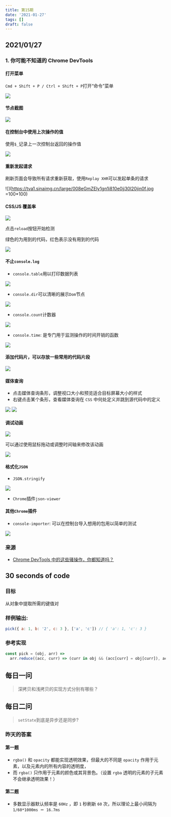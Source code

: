 ```yaml
---
title: 第15期
date: '2021-01-27'
tags: []
draft: false
---
```


<TOCInline toc={props.toc} asDisclosure toHeading={3} />

## 2021/01/27

### 1. 你可能不知道的 Chrome DevTools

#### 打开菜单

`Cmd + Shift + P / Ctrl + Shift + P`打开“命令”菜单

![]("https://tva1.sinaimg.cn/large/008eGmZEly1gn1jibb7i6j30wy0msq5f.jpg")

#### 节点截图

![](https://tva1.sinaimg.cn/large/008eGmZEly1gn1jksj95ij31pg0jeapv.jpg)

#### 在控制台中使用上次操作的值

使用`$_`记录上一次控制台返回的操作值

![](https://tva1.sinaimg.cn/large/008eGmZEly1gn1ic4657nj30dg0683yi.jpg)

#### 重新发起请求

刷新页面会导致所有请求重新获取，使用`Replay XHR`可以发起单条的请求

![](https://tva1.sinaimg.cn/large/008eGmZEly1gn1i810e0jj30l20jin0f.jpg =100\*100)

#### CSS/JS 覆盖率

![](https://user-gold-cdn.xitu.io/2020/5/19/1722a93b0fdce938?imageView2/0/w/1280/h/960/format/webp/ignore-error/1)

点击`reload`按钮开始检测

绿色的为用到的代码，红色表示没有用到的代码

![](https://user-gold-cdn.xitu.io/2020/5/19/1722a93b6e99b826?imageView2/0/w/1280/h/960/format/webp/ignore-error/1)

#### 不止`console.log`

- `console.table`用以打印数据列表

![](https://tva1.sinaimg.cn/large/008eGmZEly1gn1j1nl4dej30w608et9f.jpg)

- `console.dir`可以清晰的展示`Dom`节点

![](https://tva1.sinaimg.cn/large/008eGmZEly1gn1j5wzk4oj30vy0p2do5.jpg)

- `console.count`计数器

![](https://tva1.sinaimg.cn/large/008eGmZEly1gn1j05i6atj30w20dkjt2.jpg)

- `console.time`: 是专门用于监测操作的时间开销的函数

![](https://tva1.sinaimg.cn/large/008eGmZEly1gn1jb39e84j30vw0ik780.jpg)

#### 添加代码片，可以存放一些常用的代码片段

![](https://tva1.sinaimg.cn/large/008eGmZEly1gn1jxamz0bj31ai09ymyl.jpg)

#### 媒体查询

- 点击媒体查询条形，调整视口大小和预览适合目标屏幕大小的样式
- 右键点击某个条形，查看媒体查询在 `CSS` 中何处定义并跳到源代码中的定义

![](https://user-gold-cdn.xitu.io/2020/5/19/1722a93b59840a11?imageView2/0/w/1280/h/960/format/webp/ignore-error/1=width)
![](https://user-gold-cdn.xitu.io/2020/5/19/1722a93b7e64c956?imageslim)

#### 调试动画

![](https://user-gold-cdn.xitu.io/2020/5/19/1722a93a72203c05?imageView2/0/w/1280/h/960/format/webp/ignore-error/1)

可以通过使用鼠标拖动或调整时间轴来修改该动画

![](https://user-gold-cdn.xitu.io/2020/5/19/1722a93a7b4442c9?imageslim)

#### 格式化`JSON`

- `JSON.stringify`

![](https://tva1.sinaimg.cn/large/008eGmZEly1gn1i36y3jfj30fk0aomxp.jpg)

- `Chrome`插件`json-viewer`

#### 其他`Chrome`插件

- `console-importer`: 可以在控制台导入想用的包用以简单的测试

![](https://tva1.sinaimg.cn/large/008eGmZEly1gn1io8478dj30uu08kjtc.jpg)

### 来源

- [Chrome DevTools 中的这些骚操作，你都知道吗？](https://juejin.cn/post/6844904162602254350)

## 30 seconds of code

### 目标

从对象中提取所需的键值对

### 样例输出:

```js
pick({ a: 1, b: '2', c: 3 }, ['a', 'c']) // { 'a': 1, 'c': 3 }
```

### 参考实现

```js
const pick = (obj, arr) =>
  arr.reduce((acc, curr) => (curr in obj && (acc[curr] = obj[curr]), acc), {})
```

## 每日一问

> 深拷贝和浅拷贝的实现方式分别有哪些？

## 每日二问

> `setState`到底是异步还是同步?

### 昨天的答案

#### 第一题

- `rgba()` 和 `opacity` 都能实现透明效果，但最大的不同是 `opacity` 作用于元素，以及元素内的所有内容的透明度，
- 而 `rgba()` 只作用于元素的颜色或其背景色。（设置 `rgba` 透明的元素的子元素不会继承透明效果！）

#### 第二题

- 多数显示器默认频率是 `60Hz` ，即 `1` 秒刷新 `60` 次，所以理论上最小间隔为 `1/60*1000ms ＝ 16.7ms`

